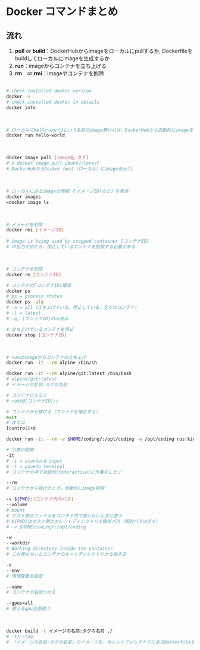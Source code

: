 # Docker コマンドまとめ

## 流れ

1. __pull__ or __build__：DockerHubからimageをローカルにpullするか, Dockerfileをbuildしてローカルにimageを生成するか
2. __run__：imageからコンテナを立ち上げる
3. __rm__　or __rmi__：imageやコンテナを削除<br><br>


```bash
# check installed docker version
docker -v
# check installed docker in details
docker info
```
<br>

```bash
# ローカルにhello-worldという名前のimage無ければ，DockerHubから自動的にimageをローカルにpull
docker run hello-world
```
<br>

```bash
docker image pull [image名:タグ]
# $ docker image pull ubuntu:latest
# DockerHubからDocker host（ローカル）にimageをpull
```
<br>

```bash
# ローカルにあるimageの情報（[イメージID]など）を表示
docker images
=docker image ls
```
<br>

```bash
# イメージを削除
docker rmi [イメージID]
 
# image is being used by stopped container [コンテナID] 
# の出力が出たら，停止しているコンテナを削除する必要がある

```
<br>


```bash
# コンテナを削除
docker rm [コンテナID]

# コンテナの[コンテナID]確認
docker ps
# ps = process status
docker ps -alq
# -a = all（立ち上げている，停止している，全てのコンテナ）
# -l = latest
# -q, [コンテナID]のみ表示

# 立ち上げているコンテナを停止
docker stop [コンテナID]
```
<br>


```bash
# runはimageからコンテナの立ち上げ
docker run -it --rm alpine /bin/sh

docker run -it --rm alpine/git:latest /bin/bash
# alpine/git:latest
# イメージの名前:タグの名前

# コンテナに入ると
# root@[コンテナID]:/

# コンテナから抜ける（コンテナを停止する）
exit 
# または
[control]+d

docker run -it --rm -v $HOME/coding/:/opt/coding -w /opt/coding ros:kinetic-ros-base

# 引数の説明
-it
# -i = standard input
# -t = psuedo terminal
# コンテナの中で対話的(interactive)に作業をしたい

--rm
# コンテナから抜けたとき，自動的にimage削除

-v ${PWD}:[コンテナ内のパス]
--volume
# mount 
# ホスト側のファイルをコンテナ内で使いたいときに使う
# ${PWD}はホスト側のカレントディレクトリの絶対パス（相対パスはダメ）
# -v $HOME/coding/:/opt/coding

-w
--workdir
# Working directory inside the container
# これ使わないとコンテナのルートディレクトリから始まる

-e
--env
# 環境変数を設定

--name
# コンテナの名前つける

--gpus=all
# 使えるgpu全部使う
```
<br>

```bash
docker build -t イメージの名前:タグの名前 ./
# -t/--tag 
# 「イメージの名前:タグの名前」のイメージを，カレントディレクトリにあるDockerfileをもとにビルドして作成
```
<br>

